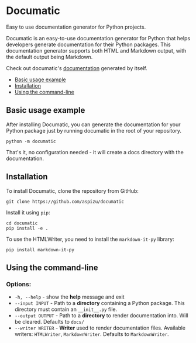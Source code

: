 # Documatic

Easy to use documentation generator for Python projects.

Documatic is an easy-to-use documentation generator for Python that helps
developers generate documentation for their Python packages. This documentation
generator supports both HTML and Markdown output, with the default output being
Markdown.

Check out documatic's [documentation](/docs/documatic) generated by itself.

- [Basic usage example](#basic-usage-example)
- [Installation](#installation)
- [Using the command-line](#using-the-command-line)

## Basic usage example

After installing Documatic, you can generate the documentation for your Python
package just by running documatic in the root of your repository.

```
python -m documatic
```

That's it, no configuration needed - it will create a docs directory with the
documentation.

## Installation

To install Documatic, clone the repository from GitHub:

```
git clone https://github.com/aspizu/documatic
```

Install it using `pip`:

```
cd documatic
pip install -e .
```

To use the HTMLWriter, you need to install the `markdown-it-py` library:

```
pip install markdown-it-py
```

## Using the command-line

### Options:

- `-h, --help` - show the **help** message and exit
- `--input INPUT` - Path to a **directory** containing a Python package. This directory must contain an `__init__.py` file.
- `--output OUTPUT` - Path to a **directory** to render documentation into. Will be cleared. Defaults to `docs/`
- `--writer WRITER` - **Writer** used to render documentation files. Available writers: `HTMLWriter`, `MarkdownWriter`. Defaults to `MarkdownWriter`.
